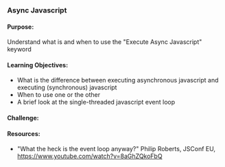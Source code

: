 ### Async Javascript

#### Purpose:

Understand what is and when to use the "Execute Async Javascript" keyword

#### Learning Objectives:

- What is the difference between executing asynchronous javascript and executing (synchronous) javascript
- When to use one or the other
- A brief look at the single-threaded javascript event loop

#### Challenge:

#### Resources:

- "What the heck is the event loop anyway?" Philip Roberts, JSConf EU, https://www.youtube.com/watch?v=8aGhZQkoFbQ